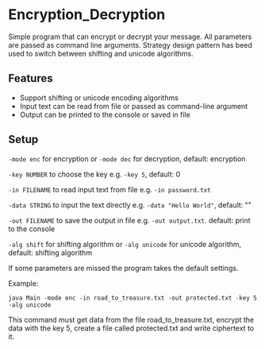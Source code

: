 # Encryption_Decryption
Simple program that can encrypt or decrypt your message. All parameters are passed as command line arguments. Strategy design pattern has beed used to switch between shifting and unicode algorithms.
## Features
* Support shifting or unicode encoding algorithms
* Input text can be read from file or passed as command-line argument
* Output can be printed to the console or saved in file
## Setup
`-mode enc` for encryption or `-mode dec` for decryption, default: encryption

`-key NUMBER` to choose the key e.g. `-key 5`, default: 0

`-in FILENAME` to read input text from file e.g. `-in password.txt`

`-data STRING` to input the text directly e.g. `-data "Hello World"`, default: ""

`-out FILENAME` to save the output in file e.g. `-out output.txt`. default: print to the console

`-alg shift` for shifting algorithm or `-alg unicode` for unicode algorithm, default: shifting algorithm

If some parameters are missed the program takes the default settings.

Example:
```
java Main -mode enc -in road_to_treasure.txt -out protected.txt -key 5 -alg unicode
```
This command must get data from the file road_to_treasure.txt, encrypt the data with the key 5, create a file called protected.txt and write ciphertext to it.
